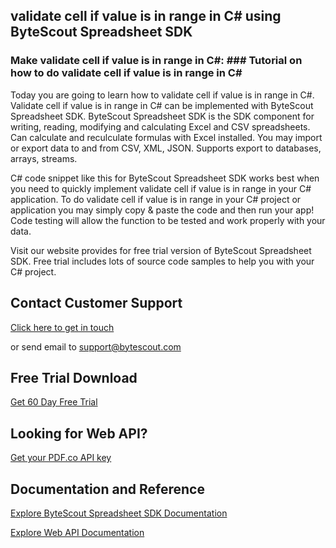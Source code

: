 ## validate cell if value is in range in C# using ByteScout Spreadsheet SDK

### Make validate cell if value is in range in C#: ### Tutorial on how to do validate cell if value is in range in C#

Today you are going to learn how to validate cell if value is in range in C#. Validate cell if value is in range in C# can be implemented with ByteScout Spreadsheet SDK. ByteScout Spreadsheet SDK is the SDK component for writing, reading, modifying and calculating Excel and CSV spreadsheets. Can calculate and reculculate formulas with Excel installed. You may import or export data to and from CSV, XML, JSON. Supports export to databases, arrays, streams.

C# code snippet like this for ByteScout Spreadsheet SDK works best when you need to quickly implement validate cell if value is in range in your C# application. To do validate cell if value is in range in your C# project or application you may simply copy & paste the code and then run your app! Code testing will allow the function to be tested and work properly with your data.

Visit our website provides for free trial version of ByteScout Spreadsheet SDK. Free trial includes lots of source code samples to help you with your C# project.

## Contact Customer Support

[Click here to get in touch](https://bytescout.zendesk.com/hc/en-us/requests/new?subject=ByteScout%20Spreadsheet%20SDK%20Question)

or send email to [support@bytescout.com](mailto:support@bytescout.com?subject=ByteScout%20Spreadsheet%20SDK%20Question) 

## Free Trial Download

[Get 60 Day Free Trial](https://bytescout.com/download/web-installer?utm_source=github-readme)

## Looking for Web API? 

[Get your PDF.co API key](https://pdf.co/documentation/api?utm_source=github-readme)

## Documentation and Reference

[Explore ByteScout Spreadsheet SDK Documentation](https://bytescout.com/documentation/index.html?utm_source=github-readme)

[Explore Web API Documentation](https://pdf.co/documentation/api?utm_source=github-readme)